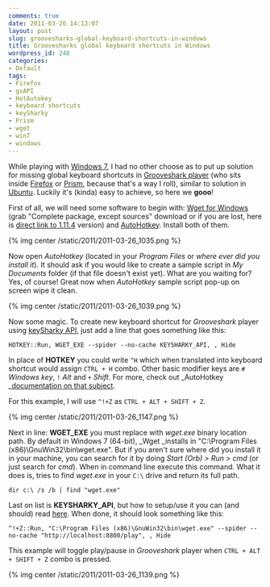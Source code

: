 ```yaml
---
comments: true
date: 2011-03-26 14:13:07
layout: post
slug: groovesharks-global-keyboard-shortcuts-in-windows
title: Groovesharks global keyboard shortcuts in Windows
wordpress_id: 248
categories:
- Default
tags:
- Firefox
- gsAPI
- HotAutokey
- keyboard shortcuts
- keySharky
- Prism
- wget
- win7
- windows
---
```


While playing with [Windows 7](http://www.microsoft.com/windows/windows-7/default.aspx), I had no other choose as to put up solution for missing global keyboard shortcuts in [Grooveshark player](http://listen.grooveshark.com/) (who sits inside [Firefox](http://www.mozilla.com/en-US/firefox/) or [Prism](http://prism.mozillalabs.com/), because that's a way I roll), similar to solution in [Ubuntu](http://www.ubuntu.com/). Luckily it's (kinda) easy to achieve, so here we **gooo**!

First of all, we will need some software to begin with: [Wget for Windows](http://gnuwin32.sourceforge.net/packages/wget.htm) (grab "Complete package, except sources" download or if you are lost, here is [direct link to 1.11.4](http://downloads.sourceforge.net/gnuwin32/wget-1.11.4-1-setup.exe) version) and [AutoHotkey](http://www.autohotkey.com/download/). Install both of them.

{% img center /static/2011/2011-03-26_1035.png %}

Now open _AutoHotkey_ (located in your _Program Files_ or _where ever did you install it_). It should ask if you would like to create a sample script in _My Documents_ folder (if that file doesn't exist yet). What are you waiting for? Yes, of course! Great now when _AutoHotkey_ sample script pop-up on screen wipe it clean.

{% img center /static/2011/2011-03-26_1039.png %}

Now some magic. To create new keyboard shortcut for _Grooveshark_ player using [keySharky API](https://github.com/intarstudents/keySharky/wiki/api-server), just add a line that goes something like this:

```
HOTKEY::Run, WGET_EXE --spider --no-cache KEYSHARKY_API, , Hide
```

In place of **HOTKEY** you could write `^H` which when translated into keyboard shortcut would assign `CTRL + H` combo. Other basic modifier keys are `#` _Windows key_, `!` _Alt_ and `+` _Shift_. For more, check out _AutoHotkey _[documentation on that subject](http://www.autohotkey.com/docs/Hotkeys.htm).

For this example, I will use `^!+Z` as `CTRL + ALT + SHIFT + Z`.

{% img center /static/2011/2011-03-26_1147.png %}

Next in line: **WGET_EXE** you must replace with _wget.exe_ binary location path. By default in Windows 7 (64-bit), _Wget _installs in "C:\Program Files (x86)\GnuWin32\bin\wget.exe". But if you aren't sure where did you install it in your machine, you can search for it by doing _Start (Orb) > Run > cmd_ (or just search for _cmd_). When in command line execute this command. What it does is, tries to find _wget.exe_ in your `C:\` drive and return its full path.

```
dir c:\ /s /b | find "wget.exe"
```

Last on list is **KEYSHARKY_API**, but how to setup/use it you can (and should) read [here](https://github.com/intarstudents/keySharky/wiki/api-server). When done, it should look something like this:

```
^!+Z::Run, "C:\Program Files (x86)\GnuWin32\bin\wget.exe" --spider --no-cache "http://localhost:8800/play", , Hide
```

This example will toggle play/pause in _Grooveshark_ player when `CTRL + ALT + SHIFT + Z` combo is pressed.

{% img center /static/2011/2011-03-26_1139.png %}

